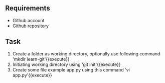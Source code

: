 ## Requirements
- Github account
- Github repository

## Task
1. Create a folder as working directory, optionally use following command 'mkdir learn-git'{{execute}}
2. Initiating working directory using 'git init'{{execute}}
3. Create some file example app.py using this command 'vi app.py'{{execute}}